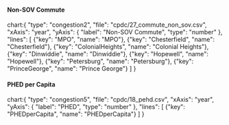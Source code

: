 #### Non-SOV Commute

chart:{
"type": "congestion2",
"file": "cpdc/27_commute_non_sov.csv",
"xAxis": "year",
"yAxis": {
"label": "Non-SOV Commute",
"type": "number"
},
"lines": [
{"key": "MPO", "name": "MPO"},
{"key": "Chesterfield", "name": "Chesterfield"},
{"key": "ColonialHeights", "name": "Colonial Heights"},
{"key": "Dinwiddie", "name": "Dinwiddie"},
{"key": "Hopewell", "name": "Hopewell"},
{"key": "Petersburg", "name": "Petersburg"},
{"key": "PrinceGeorge", "name": "Prince George"}
]
}

#### PHED per Capita

chart:{
"type": "congestion5",
"file": "cpdc/18_pehd.csv",
"xAxis": "year",
"yAxis": {
"label": "PHED",
"type": "number"
},
"lines": [
{"key": "PHEDperCapita", "name": "PHEDperCapita"}
]
}

